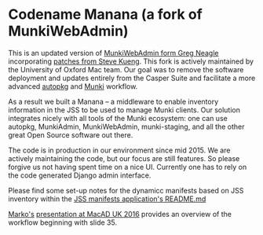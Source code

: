 # Codename Manana (a fork of MunkiWebAdmin)

This is an updated version of [MunkiWebAdmin form Greg Neagle](https://github.com/munki/munkiwebadmin) incorporating [patches from Steve Kueng](https://github.com/SteveKueng/munkiwebadmin/). This fork is actively maintained by the University of Oxford Mac team. Our goal was to remove the software deployment and updates entirely from the Casper Suite and facilitate a more advanced [autopkg](https://github.com/autopkg/autopkg) and [Munki](https://github.com/munki/munki) workflow.

As a result we built a Manana – a middleware to enable inventory information in the JSS to be used to manage Munki clients. Our solution integrates nicely with all tools of the Munki ecosystem: one can use autopkg, MunkiAdmin, MunkiWebAdmin, munki-staging, and all the other great Open Source software out there.

The code is in production in our environment since mid 2015. We are actively maintaining the code, but our focus are still features. So please forgive us not having spent time on a nice UI. Currently one has to rely on the code generated Django admin interface. 

Please find some set-up notes for the dynamicc manifests based on JSS inventory within the [JSS manifests application's README.md](https://github.com/ox-it/manana/blob/master/jssmanifests/README.md)

[Marko's](https://github.com/mjung/) [presentation at MacAD UK 2016](https://github.com/mjung/publications/tree/master/2016-02-09_MacAdUK) provides an overview of the workflow beginning with slide 35.
